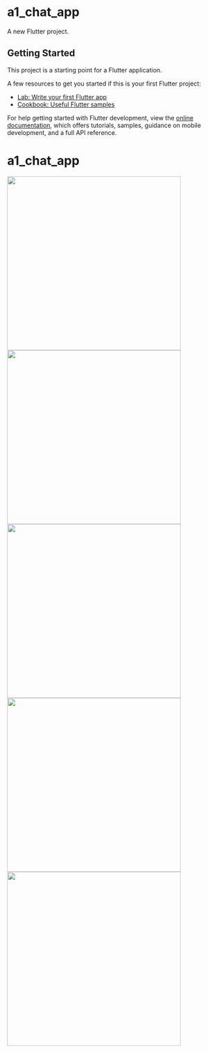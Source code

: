 # a1_chat_app

A new Flutter project.

## Getting Started

This project is a starting point for a Flutter application.

A few resources to get you started if this is your first Flutter project:

- [Lab: Write your first Flutter app](https://docs.flutter.dev/get-started/codelab)
- [Cookbook: Useful Flutter samples](https://docs.flutter.dev/cookbook)

For help getting started with Flutter development, view the
[online documentation](https://docs.flutter.dev/), which offers tutorials,
samples, guidance on mobile development, and a full API reference.
# a1_chat_app

<img src="https://github.com/aymansainshy/a1_chat_app/blob/main/assets/images/sh1.jpeg" width="400">
<img src="https://github.com/aymansainshy/a1_chat_app/blob/main/assets/images/sh2.jpeg" width="400">
<img src="https://github.com/aymansainshy/a1_chat_app/blob/main/assets/images/sh3.jpeg" width="400">
<img src="https://github.com/aymansainshy/a1_chat_app/blob/main/assets/images/sh4.jpeg" width="400">
<img src="https://github.com/aymansainshy/a1_chat_app/blob/main/assets/images/sh5.jpeg" width="400">
